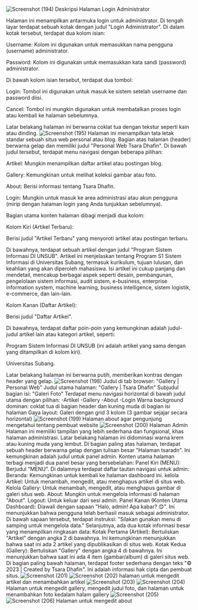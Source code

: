 ![Screenshot (194)](https://github.com/user-attachments/assets/7fc02e78-9a5a-490d-abcf-e8fa0c0842a2)
Deskripsi Halaman Login Administrator

Halaman ini menampilkan antarmuka login untuk administrator. Di tengah layar terdapat sebuah kotak dengan judul "Login Administrator". Di dalam kotak tersebut, terdapat dua kolom isian:

Username: Kolom ini digunakan untuk memasukkan nama pengguna (username) administrator.

Password: Kolom ini digunakan untuk memasukkan kata sandi (password) administrator.

Di bawah kolom isian tersebut, terdapat dua tombol:

Login: Tombol ini digunakan untuk masuk ke sistem setelah username dan password diisi.

Cancel: Tombol ini mungkin digunakan untuk membatalkan proses login atau kembali ke halaman sebelumnya.

Latar belakang halaman ini berwarna coklat tua dengan tekstur seperti kain atau dinding.
![Screenshot (195)](https://github.com/user-attachments/assets/de42d11c-7b9b-4173-93b8-7b9b8ce2c7e7)
Halaman ini menampilkan tata letak standar sebuah situs web personal atau blog. Bagian atas halaman (header) berwarna gelap dan memiliki judul "Personal Web Tsara Dhafin". Di bawah judul tersebut, terdapat menu navigasi dengan beberapa pilihan:

Artikel: Mungkin menampilkan daftar artikel atau postingan blog.

Gallery: Kemungkinan untuk melihat koleksi gambar atau foto.

About: Berisi informasi tentang Tsara Dhafin.

Login: Mungkin untuk masuk ke area administrasi atau akun pengguna (mirip dengan halaman login yang Anda tunjukkan sebelumnya).

Bagian utama konten halaman dibagi menjadi dua kolom:

Kolom Kiri (Artikel Terbaru):

Berisi judul "Artikel Terbaru" yang menyoroti artikel atau postingan terbaru.

Di bawahnya, terdapat sebuah artikel dengan judul "Program Sistem Informasi DI UNSUB". Artikel ini menjelaskan tentang Program S1 Sistem Informasi di Universitas Subang, termasuk kurikulum, tujuan lulusan, dan keahlian yang akan diperoleh mahasiswa. Isi artikel ini cukup panjang dan mendetail, mencakup berbagai aspek seperti desain, pembangunan, pengelolaan sistem informasi, audit sistem, e-business, enterprise information system, machine learning, business intelligence, sistem logistik, e-commerce, dan lain-lain.

Kolom Kanan (Daftar Artikel):

Berisi judul "Daftar Artikel".

Di bawahnya, terdapat daftar poin-poin yang kemungkinan adalah judul-judul artikel lain atau kategori artikel, seperti:

Program Sistem Informasi DI UNSUB (ini adalah artikel yang sama dengan yang ditampilkan di kolom kiri).

Universitas Subang.

Latar belakang halaman ini berwarna putih, memberikan kontras dengan header yang gelap.
![Screenshot (198)](https://github.com/user-attachments/assets/ad1acc36-f765-485d-8365-e30412a010d0)
Judul di tab browser: "Gallery | Personal Web"
Judul utama halaman: "Gallery | Tsara Dhafin"
Subjudul bagian isi: "Galeri Foto"
Terdapat menu navigasi horizontal di bawah judul utama dengan pilihan:
-Artikel
-Gallery
-About
-Login
Warna background dominan: coklat tua di bagian header dan kuning muda di bagian isi halaman
Gaya layout: Galeri dengan grid 3 kolom (3 gambar sejajar secara horizontal)
![Screenshot (199)](https://github.com/user-attachments/assets/8b775d36-6732-41b0-abd7-f53c3de8c5f1)
Halaman about
agar pengunjung mengetahui tentang pembuat website
![Screenshot (200)](https://github.com/user-attachments/assets/7b61741b-0309-47a5-be12-5cbbe30a4b89)
Halaman Admin
Halaman ini memiliki tampilan yang lebih sederhana dan fungsional, khas halaman administrasi. Latar belakang halaman ini didominasi warna krem atau kuning muda yang lembut.
Di bagian paling atas halaman, terdapat sebuah header berwarna gelap dengan tulisan besar "Halaman tsaradn". Ini kemungkinan adalah judul untuk panel admin.
Konten utama halaman terbagi menjadi dua panel besar yang bersebelahan:
Panel Kiri (MENU):
Berjudul "MENU".
Di dalamnya terdapat daftar tautan navigasi untuk admin:
Beranda: Kemungkinan untuk kembali ke halaman dashboard ini.
kelola Artikel: Untuk menambah, mengedit, atau menghapus artikel di situs web.
Kelola Gallery: Untuk menambah, mengedit, atau menghapus gambar di galeri situs web.
About: Mungkin untuk mengelola informasi di halaman "About".
Logout: Untuk keluar dari sesi admin.
Panel Kanan (Konten Utama Dashboard):
Diawali dengan sapaan "Halo, admin! Apa kabar? 😊". Ini menunjukkan bahwa pengguna telah berhasil masuk sebagai administrator.
Di bawah sapaan tersebut, terdapat instruksi: "Silakan gunakan menu di samping untuk mengelola data."
Selanjutnya, ada dua kotak informasi besar yang menampilkan ringkasan data:
Kotak Pertama (Artikel): Bertuliskan "Artikel" dengan angka 2 di bawahnya. Ini kemungkinan menunjukkan bahwa saat ini ada 2 artikel yang dipublikasikan di situs web.
Kotak Kedua (Gallery): Bertuliskan "Gallery" dengan angka 4 di bawahnya. Ini menunjukkan bahwa saat ini ada 4 item (gambar/album) di galeri situs web.
Di bagian paling bawah halaman, terdapat footer sederhana dengan teks "© 2023 | Created by Tsara Dhafin". Ini adalah informasi hak cipta dan pembuat situs.
![Screenshot (201)](https://github.com/user-attachments/assets/b173bcd3-cdaf-4d57-a15f-78009a61990c)
![Screenshot (202)](https://github.com/user-attachments/assets/83407600-d4bf-4706-9a27-9c8bbb2ed52d)
halaman untuk mengedit artikel dan menambahkan artikel
![Screenshot (203)](https://github.com/user-attachments/assets/3fa92178-27be-4813-8816-fa9cdebb2825)
![Screenshot (204)](https://github.com/user-attachments/assets/d7db50fd-3e4a-4092-85d1-9a201ceb0d3f)
Halaman untuk mengedit gallery, mengedit judul foto, dan halaman untuk menambahkan foto kedalam halam gallery
![Screenshot (205)](https://github.com/user-attachments/assets/e2079a08-bf98-4647-9b20-35d78781e228)
![Screenshot (206)](https://github.com/user-attachments/assets/ad00dffc-fed6-43f3-867e-89abea92838e)
Halaman untuk mengedit about 
